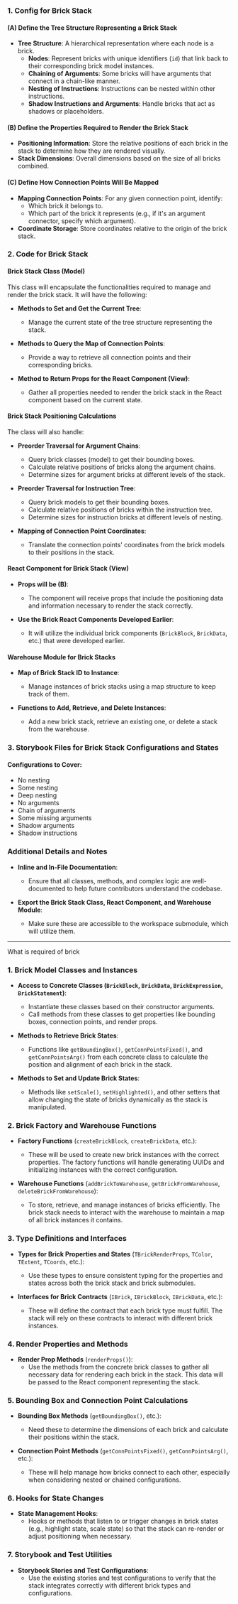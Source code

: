 ### 1. **Config for Brick Stack**

#### (A) Define the Tree Structure Representing a Brick Stack
- **Tree Structure**: A hierarchical representation where each node is a brick.
  - **Nodes**: Represent bricks with unique identifiers (`id`) that link back to their corresponding brick model instances.
  - **Chaining of Arguments**: Some bricks will have arguments that connect in a chain-like manner.
  - **Nesting of Instructions**: Instructions can be nested within other instructions.
  - **Shadow Instructions and Arguments**: Handle bricks that act as shadows or placeholders.

#### (B) Define the Properties Required to Render the Brick Stack
- **Positioning Information**: Store the relative positions of each brick in the stack to determine how they are rendered visually.
- **Stack Dimensions**: Overall dimensions based on the size of all bricks combined.

#### (C) Define How Connection Points Will Be Mapped
- **Mapping Connection Points**: For any given connection point, identify:
  - Which brick it belongs to.
  - Which part of the brick it represents (e.g., if it's an argument connector, specify which argument).
- **Coordinate Storage**: Store coordinates relative to the origin of the brick stack.

### 2. **Code for Brick Stack**

#### **Brick Stack Class (Model)**
This class will encapsulate the functionalities required to manage and render the brick stack. It will have the following:

- **Methods to Set and Get the Current Tree**: 
  - Manage the current state of the tree structure representing the stack.
  
- **Methods to Query the Map of Connection Points**: 
  - Provide a way to retrieve all connection points and their corresponding bricks.

- **Method to Return Props for the React Component (View)**:
  - Gather all properties needed to render the brick stack in the React component based on the current state.

#### **Brick Stack Positioning Calculations**
The class will also handle:
  
- **Preorder Traversal for Argument Chains**:
  - Query brick classes (model) to get their bounding boxes.
  - Calculate relative positions of bricks along the argument chains.
  - Determine sizes for argument bricks at different levels of the stack.

- **Preorder Traversal for Instruction Tree**:
  - Query brick models to get their bounding boxes.
  - Calculate relative positions of bricks within the instruction tree.
  - Determine sizes for instruction bricks at different levels of nesting.

- **Mapping of Connection Point Coordinates**:
  - Translate the connection points' coordinates from the brick models to their positions in the stack.

#### **React Component for Brick Stack (View)**
- **Props will be (B)**:
  - The component will receive props that include the positioning data and information necessary to render the stack correctly.

- **Use the Brick React Components Developed Earlier**:
  - It will utilize the individual brick components (`BrickBlock`, `BrickData`, etc.) that were developed earlier.

#### **Warehouse Module for Brick Stacks**
- **Map of Brick Stack ID to Instance**:
  - Manage instances of brick stacks using a map structure to keep track of them.
  
- **Functions to Add, Retrieve, and Delete Instances**:
  - Add a new brick stack, retrieve an existing one, or delete a stack from the warehouse.

### 3. **Storybook Files for Brick Stack Configurations and States**

#### **Configurations to Cover:**
- No nesting
- Some nesting
- Deep nesting
- No arguments
- Chain of arguments
- Some missing arguments
- Shadow arguments
- Shadow instructions

### Additional Details and Notes

- **Inline and In-File Documentation**: 
  - Ensure that all classes, methods, and complex logic are well-documented to help future contributors understand the codebase.

- **Export the Brick Stack Class, React Component, and Warehouse Module**:
  - Make sure these are accessible to the workspace submodule, which will utilize them.

---

What is required of brick

### 1. **Brick Model Classes and Instances**

- **Access to Concrete Classes (`BrickBlock`, `BrickData`, `BrickExpression`, `BrickStatement`)**:
    - Instantiate these classes based on their constructor arguments.
    - Call methods from these classes to get properties like bounding boxes, connection points, and render props.

- **Methods to Retrieve Brick States**:
  - Functions like `getBoundingBox()`, `getConnPointsFixed()`, and `getConnPointsArg()` from each concrete class to calculate the position and alignment of each brick in the stack.

- **Methods to Set and Update Brick States**:
  - Methods like `setScale()`, `setHighlighted()`, and other setters that allow changing the state of bricks dynamically as the stack is manipulated.

### 2. **Brick Factory and Warehouse Functions**

- **Factory Functions** (`createBrickBlock`, `createBrickData`, etc.):
  - These will be used to create new brick instances with the correct properties. The factory functions will handle generating UUIDs and initializing instances with the correct configuration.

- **Warehouse Functions** (`addBrickToWarehouse`, `getBrickFromWarehouse`, `deleteBrickFromWarehouse`):
  - To store, retrieve, and manage instances of bricks efficiently. The brick stack needs to interact with the warehouse to maintain a map of all brick instances it contains.

### 3. **Type Definitions and Interfaces**

- **Types for Brick Properties and States** (`TBrickRenderProps`, `TColor`, `TExtent`, `TCoords`, etc.):
  - Use these types to ensure consistent typing for the properties and states across both the brick stack and brick submodules.
  
- **Interfaces for Brick Contracts** (`IBrick`, `IBrickBlock`, `IBrickData`, etc.):
  - These will define the contract that each brick type must fulfill. The stack will rely on these contracts to interact with different brick instances.

### 4. **Render Properties and Methods**

- **Render Prop Methods** (`renderProps()`):
  - Use the methods from the concrete brick classes to gather all necessary data for rendering each brick in the stack. This data will be passed to the React component representing the stack.

### 5. **Bounding Box and Connection Point Calculations**

- **Bounding Box Methods** (`getBoundingBox()`, etc.):
  - Need these to determine the dimensions of each brick and calculate their positions within the stack.

- **Connection Point Methods** (`getConnPointsFixed()`, `getConnPointsArg()`, etc.):
  - These will help manage how bricks connect to each other, especially when considering nested or chained configurations.

### 6. **Hooks for State Changes**

- **State Management Hooks**:
  - Hooks or methods that listen to or trigger changes in brick states (e.g., highlight state, scale state) so that the stack can re-render or adjust positioning when necessary.

### 7. **Storybook and Test Utilities**

- **Storybook Stories and Test Configurations**:
  - Use the existing stories and test configurations to verify that the stack integrates correctly with different brick types and configurations.
